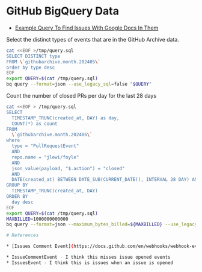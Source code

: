 # GitHub BigQuery Data

* [Example Query To Find Issues With Google Docs In Them](https://gist.github.com/jlewi/759527e1bcfa6713a8fc07efbe601103)

Select the distinct types of events that are in the GitHub Archive data.

```bash {"id":"01J167SVNQ909ADRPRYXKAE35X","interactive":"false","mimeType":"application/json"}
cat <<EOF >/tmp/query.sql
SELECT DISTINCT type
FROM \`githubarchive.month.202405\`
order by type desc
EOF
export QUERY=$(cat /tmp/query.sql)
bq query --format=json --use_legacy_sql=false "$QUERY"
```

Count the number of closed PRs per day for the last 28 days

```bash {"id":"01J16A41P5Z0XZJYVDW9242DVD","interactive":"false","mimeType":""}
cat <<EOF > /tmp/query.sql
SELECT
  TIMESTAMP_TRUNC(created_at, DAY) as day,
  COUNT(*) as count
FROM
  \`githubarchive.month.202406\`
where
  type = "PullRequestEvent"
  AND 
  repo.name = "jlewi/foyle"
  AND
  json_value(payload, "$.action") = "closed"
  AND
  DATE(created_at) BETWEEN DATE_SUB(CURRENT_DATE(), INTERVAL 28 DAY) AND CURRENT_DATE()
GROUP BY
  TIMESTAMP_TRUNC(created_at, DAY)
ORDER BY
  day desc
EOF
export QUERY=$(cat /tmp/query.sql)
MAXBILLED=1000000000000
bq query --format=json --maximum_bytes_billed=${MAXBILLED} --use_legacy_sql=false "$QUERY"
```

```sh {"id":"01J167SCXYR2HW15H46G9WTCAE"}
# References

* [Issues Comment Event](https://docs.github.com/en/webhooks/webhook-events-and-payloads#issue_comment)

* IssueCommentEvent - I think this misses issue opened events
* IssuesEvent - I think this is issues when an issue is opened
```